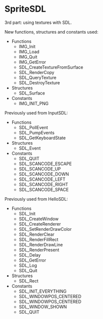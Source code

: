 # SpriteSDL
3rd part: using textures with SDL.

New functions, structures and constants used:
- Functions
  - IMG_Init
  - IMG_Load
  - IMG_Quit
  - IMG_GetError
  - SDL_CreateTextureFromSurface
  - SDL_RenderCopy
  - SDL_QueryTexture
  - SDL_DestroyTexture
- Structures
  - SDL_Surface
- Constants
  - IMG_INIT_PNG

Previously used from InputSDL:
- Functions
  - SDL_PollEvent
  - SDL_PumpEvents
  - SDL_GetKeyboardState
- Structures
  - SDL_Event
- Constants
  - SDL_QUIT
  - SDL_SCANCODE_ESCAPE
  - SDL_SCANCODE_UP
  - SDL_SCANCODE_DOWN
  - SDL_SCANCODE_LEFT
  - SDL_SCANCODE_RIGHT
  - SDL_SCANCODE_SPACE

Previously used from HelloSDL:
- Functions
  - SDL_Init
  - SDL_CreateWindow
  - SDL_CreateRenderer
  - SDL_SetRenderDrawColor
  - SDL_RenderClear
  - SDL_RenderFillRect
  - SDL_RenderDrawLine
  - SDL_RenderPresent
  - SDL_Delay
  - SDL_GetError
  - SDL_Log
  - SDL_Quit
- Structures
  - SDL_Rect
- Constants
  - SDL_INIT_EVERYTHING
  - SDL_WINDOWPOS_CENTERED
  - SDL_WINDOWPOS_CENTERED
  - SDL_WINDOW_SHOWN
  - SDL_QUIT
